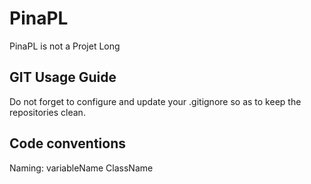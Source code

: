 # PinaPL
PinaPL is not a Projet Long

## GIT Usage Guide
Do not forget to configure and update your .gitignore so as to keep the repositories clean.

## Code conventions
Naming: variableName
        ClassName
